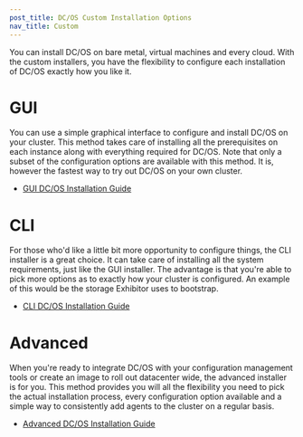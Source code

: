 ```yaml
---
post_title: DC/OS Custom Installation Options
nav_title: Custom
---
```


You can install DC/OS on bare metal, virtual machines and every cloud. With the custom installers, you have the flexibility to configure each installation of DC/OS exactly how you like it.

# GUI

You can use a simple graphical interface to configure and install DC/OS on your cluster. This method takes care of installing all the prerequisites on each instance along with everything required for DC/OS. Note that only a subset of the configuration options are available with this method. It is, however the fastest way to try out DC/OS on your own cluster.

- [GUI DC/OS Installation Guide][1]

# CLI

For those who'd like a little bit more opportunity to configure things, the CLI installer is a great choice. It can take care of installing all the system requirements, just like the GUI installer. The advantage is that you're able to pick more options as to exactly how your cluster is configured. An example of this would be the storage Exhibitor uses to bootstrap.

- [CLI DC/OS Installation Guide][2]

# Advanced

When you're ready to integrate DC/OS with your configuration management tools or create an image to roll out datacenter wide, the advanced installer is for you. This method provides you will all the flexibility you need to pick the actual installation process, every configuration option available and a simple way to consistently add agents to the cluster on a regular basis.

- [Advanced DC/OS Installation Guide][3]

[1]: gui/
[2]: cli/
[3]: advanced/
